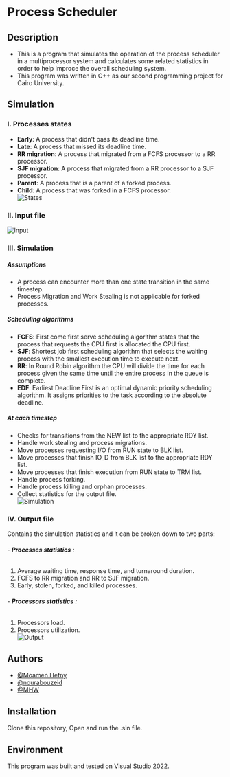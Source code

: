 # Process Scheduler

## Description
- This is a program that simulates the operation of the process scheduler in a multiprocessor system and calculates some related statistics in order to help improce the overall scheduling system.
- This program was written in C++ as our second programming project for Cairo University.

## Simulation
### I. Processes states
- **Early**: A process that didn't pass its deadline time.
- **Late**: A process that missed its deadline time.
- **RR migration**: A process that migrated from a FCFS processor to a RR processor.
- **SJF migration**: A process that migrated from a RR processor to a SJF processor.
- **Parent**: A process that is a parent of a forked process.
- **Child**: A process that was forked in a FCFS processor.  
![States](https://github.com/Mo2Hefny/Process_Scheduler/assets/111001850/209ced38-2c51-4f50-8582-b6346b92be05)  

### II. Input file  
![Input](https://github.com/Mo2Hefny/Process_Scheduler/assets/111001850/6e4c20c9-c888-452d-9aff-45ff03e72b88)   

### III. Simulation
#####  Assumptions
- A process can encounter more than one state transition in the same timestep.
- Process Migration and Work Stealing is not applicable for forked processes.  
##### Scheduling algorithms
- **FCFS**: First come first serve scheduling algorithm states that the process that requests the CPU first is allocated the CPU first.
- **SJF**: Shortest job first scheduling algorithm that selects the waiting process with the smallest execution time to execute next.
- **RR**: In Round Robin algorithm the CPU will divide the time for each process given the same time until the entire process in the queue is complete.
- **EDF**: Earliest Deadline First is an optimal dynamic priority scheduling algorithm. It assigns priorities to the task according to the absolute deadline.  
##### At each timestep
- Checks for transitions from the NEW list to the appropriate RDY list.
- Handle work stealing and process migrations.
- Move processes requesting I/O from RUN state to BLK list.
- Move processes that finish IO_D from BLK list to the appropriate RDY list.
- Move processes that finish execution from RUN state to TRM list.
- Handle process forking.
- Handle process killing and orphan processes.
- Collect statistics for the output file.  
![Simulation](https://github.com/Mo2Hefny/Process_Scheduler/assets/111001850/36469383-cd47-4624-9c53-5569d530c706)  

### IV. Output file
Contains the simulation statistics and it can be broken down to two parts:
###### - **Processes statistics** :
1. Average waiting time, response time, and turnaround duration.
2. FCFS to RR migration and RR to SJF migration.
3. Early, stolen, forked, and killed processes.  
###### - **Processors statistics** :
1. Processors load.
2. Processors utilization.  
![Output](https://github.com/Mo2Hefny/Process_Scheduler/assets/111001850/f3d36573-638c-40bc-95c6-8a3d36865f02)  

## Authors

- [@Moamen Hefny](https://github.com/Mo2Hefny)
- [@nourabouzeid](https://github.com/nourabouzeid)
- [@MHW](https://github.com/Monwilliam)


## Installation

Clone this repository, Open and run the .sln file.

## Environment

This program was built and tested on Visual Studio 2022.
